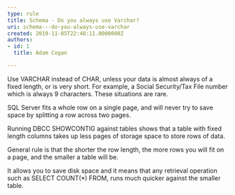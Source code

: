 ```yaml
---
type: rule
title: Schema - Do you always use Varchar?
uri: schema---do-you-always-use-varchar
created: 2019-11-05T22:48:11.0000000Z
authors:
- id: 1
  title: Adam Cogan

---
```




<span class='intro'> <p class="ssw15-rteElement-P">​​​Use VARCHAR instead of CHAR, unless your data is almost always of a fixed length, or is very short. For example, a Social Security/Tax File number which is always 9 characters. These situations are rare.&#160;</p><p class="ssw15-rteElement-P">SQL Server fits a whole row on a single page, and will never try to save space by splitting a row across two pages.&#160;</p><p class="ssw15-rteElement-P">Running DBCC SHOWCONTIG against tables shows that a table with fixed length columns takes up less pages of storage space to store rows of data.&#160;</p><p class="ssw15-rteElement-P">General rule is that the shorter the row length, the more rows you will fit on a page, and the smaller a table will be.&#160;<br></p><p class="ssw15-rteElement-P">It allows you to save disk space and it means that any retrieval operation such as SELECT COUNT(*) FROM, runs much quicker against the smaller table.​​<br></p> </span>





